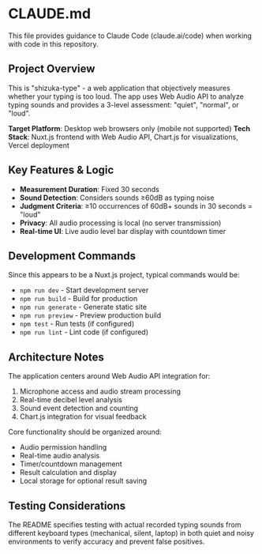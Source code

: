 # CLAUDE.md

This file provides guidance to Claude Code (claude.ai/code) when working with code in this repository.

## Project Overview

This is "shizuka-type" - a web application that objectively measures whether your typing is too loud. The app uses Web Audio API to analyze typing sounds and provides a 3-level assessment: "quiet", "normal", or "loud".

**Target Platform**: Desktop web browsers only (mobile not supported)
**Tech Stack**: Nuxt.js frontend with Web Audio API, Chart.js for visualizations, Vercel deployment

## Key Features & Logic

- **Measurement Duration**: Fixed 30 seconds
- **Sound Detection**: Considers sounds ≥60dB as typing noise
- **Judgment Criteria**: ≥10 occurrences of 60dB+ sounds in 30 seconds = "loud"
- **Privacy**: All audio processing is local (no server transmission)
- **Real-time UI**: Live audio level bar display with countdown timer

## Development Commands

Since this appears to be a Nuxt.js project, typical commands would be:
- `npm run dev` - Start development server
- `npm run build` - Build for production
- `npm run generate` - Generate static site
- `npm run preview` - Preview production build
- `npm test` - Run tests (if configured)
- `npm run lint` - Lint code (if configured)

## Architecture Notes

The application centers around Web Audio API integration for:
1. Microphone access and audio stream processing
2. Real-time decibel level analysis
3. Sound event detection and counting
4. Chart.js integration for visual feedback

Core functionality should be organized around:
- Audio permission handling
- Real-time audio analysis
- Timer/countdown management
- Result calculation and display
- Local storage for optional result saving

## Testing Considerations

The README specifies testing with actual recorded typing sounds from different keyboard types (mechanical, silent, laptop) in both quiet and noisy environments to verify accuracy and prevent false positives.